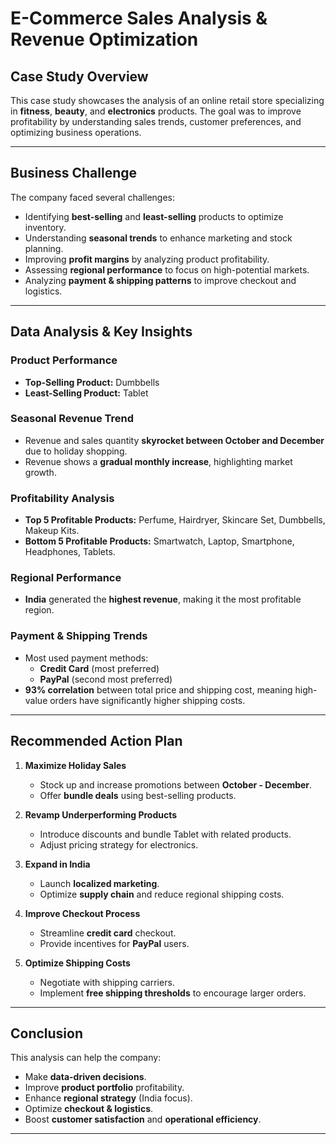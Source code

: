 # E-Commerce Sales Analysis & Revenue Optimization

## Case Study Overview
This case study showcases the analysis of an online retail store specializing in **fitness**, **beauty**, and **electronics** products. The goal was to improve profitability by understanding sales trends, customer preferences, and optimizing business operations.

---

##  Business Challenge

The company faced several challenges:
- Identifying **best-selling** and **least-selling** products to optimize inventory.
- Understanding **seasonal trends** to enhance marketing and stock planning.
- Improving **profit margins** by analyzing product profitability.
- Assessing **regional performance** to focus on high-potential markets.
- Analyzing **payment & shipping patterns** to improve checkout and logistics.

---

## Data Analysis & Key Insights

### Product Performance
- **Top-Selling Product:** Dumbbells
- **Least-Selling Product:** Tablet 

### Seasonal Revenue Trend
- Revenue and sales quantity **skyrocket between October and December** due to holiday shopping.
- Revenue shows a **gradual monthly increase**, highlighting market growth.

###  Profitability Analysis
- **Top 5 Profitable Products:** Perfume, Hairdryer, Skincare Set, Dumbbells, Makeup Kits.
- **Bottom 5 Profitable Products:** Smartwatch, Laptop, Smartphone, Headphones, Tablets.

###  Regional Performance
- **India** generated the **highest revenue**, making it the most profitable region.

###  Payment & Shipping Trends
- Most used payment methods:
   - **Credit Card** (most preferred)
   - **PayPal** (second most preferred)
- **93% correlation** between total price and shipping cost, meaning high-value orders have significantly higher shipping costs.

---

##  Recommended Action Plan

1. **Maximize Holiday Sales**
   - Stock up and increase promotions between **October - December**.
   - Offer **bundle deals** using best-selling products.

2. **Revamp Underperforming Products**
   - Introduce discounts and bundle Tablet  with related products.
   - Adjust pricing strategy for electronics.

3. **Expand in India**
   - Launch **localized marketing**.
   - Optimize **supply chain** and reduce regional shipping costs.

4. **Improve Checkout Process**
   - Streamline **credit card** checkout.
   - Provide incentives for **PayPal** users.

5. **Optimize Shipping Costs**
   - Negotiate with shipping carriers.
   - Implement **free shipping thresholds** to encourage larger orders.

---

##  Conclusion

This analysis  can help the company:
- Make **data-driven decisions**.
- Improve **product portfolio** profitability.
- Enhance **regional strategy** (India focus).
- Optimize **checkout & logistics**.
- Boost **customer satisfaction** and **operational efficiency**.

---
